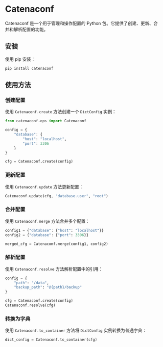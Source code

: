 <!-- markdownlint-disable MD024 -->
# Catenaconf

Catenaconf 是一个用于管理和操作配置的 Python 包。它提供了创建、更新、合并和解析配置的功能。

## 安装

使用 pip 安装：

```bash
pip install catenaconf
```

## 使用方法

### 创建配置

使用 `Catenaconf.create` 方法创建一个 `DictConfig` 实例：

```python
from catenaconf.ops import Catenaconf

config = {
    "database": {
        "host": "localhost",
        "port": 3306
    }
}

cfg = Catenaconf.create(config)
```

### 更新配置

使用 `Catenaconf.update` 方法更新配置：

```python
Catenaconf.update(cfg, "database.user", "root")
```

### 合并配置

使用 `Catenaconf.merge` 方法合并多个配置：

```python
config1 = {"database": {"host": "localhost"}}
config2 = {"database": {"port": 3306}}

merged_cfg = Catenaconf.merge(config1, config2)
```

### 解析配置

使用 `Catenaconf.resolve` 方法解析配置中的引用：

```python
config = {
    "path": "/data",
    "backup_path": "@{path}/backup"
}

cfg = Catenaconf.create(config)
Catenaconf.resolve(cfg)
```

### 转换为字典

使用 `Catenaconf.to_container` 方法将 `DictConfig` 实例转换为普通字典：

```python
dict_config = Catenaconf.to_container(cfg)
```
